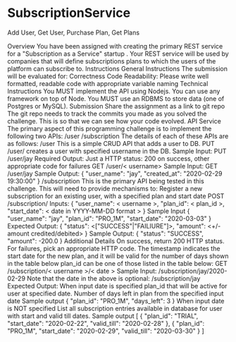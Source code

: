 # SubscriptionService
Add User, Get User, Purchase Plan, Get Plans

Overview You have been assigned with creating the primary REST service for a "Subscription as a Service" startup . Your REST service will be used by companies that will define subscriptions plans to which the users of the platform can subscribe to. Instructions General Instructions The submission will be evaluated for:
Correctness Code Readability: Please write well formatted, readable code with appropriate variable naming Technical Instructions You MUST implement the API using Nodejs. You can use any framework on top of Node. You MUST use an RDBMS to store data (one of Postgres or MySQL. Submission Share the assignment as a link to git repo The git repo needs to track the commits you made as you solved the challenge. This is so that we can see how your code evolved. API Service The primary aspect of this programming challenge is to implement the following two APIs:
/user /subscription
The details of each of these APIs are as follows: /user This is a simple CRUD API that adds a user to DB. PUT /user/ creates a user with specified username in the DB.
Sample Input: PUT /user/jay  Required Output: Just a HTTP status: 200 on success, other appropriate code for failures
GET /user/< username> Sample Input: GET /user/jay Sample Output:
{      "user\_name": "jay",      "created\_at": "2020-02-29 19:30:00"  } 
/subscription This is the primary API being tested in this challenge. This will need to provide mechanisms to: Register a new subscription for an existing user, with a specified plan and start date POST /subscription/ Inputs:
{      "user\_name": < username >,     "plan\_id": < plan_id >,      "start\_date": < date in YYYY-MM-DD format >  } 
Sample Input
{ "user_name": "jay", "plan_id": "PRO_1M", "start_date": "2020-03-03" } 
Expected Output:
{ "status": <["SUCCESS"|"FAILIURE"]>, "amount": <+/- amount credited/debited> } 
Sample Output:
{ "status": "SUCCESS", "amount": -200.0 } 
Additional Details
On success, return 200 HTTP status. For failures, pick an appropriate HTTP code. The timestamp indicates the start date for the new plan, and it will be valid for the number of days shown in the table below plan_id can be one of those listed in the table below: 
GET /subscription/< username >/< date > Sample Input: /subscription/jay/2020-02-29
Note that the date in the above is optional: /subscription/jay
Expected Output:
When input date is specified
plan_id that will be active for user at specified date. Number of days left in plan from the specified input date Sample output { "plan_id": "PRO_1M", "days_left": 3 }
When input date is NOT specified
List all subscription entries available in database for user with start and valid till dates.
Sample output
[      {          "plan_id": "TRIAL",          "start_date": "2020-02-22",          "valid_till": "2020-02-28"      },      {          "plan_id": "PRO_1M",          "start_date": "2020-02-29",          "valid_till": "2020-03-30"      }  ] 
